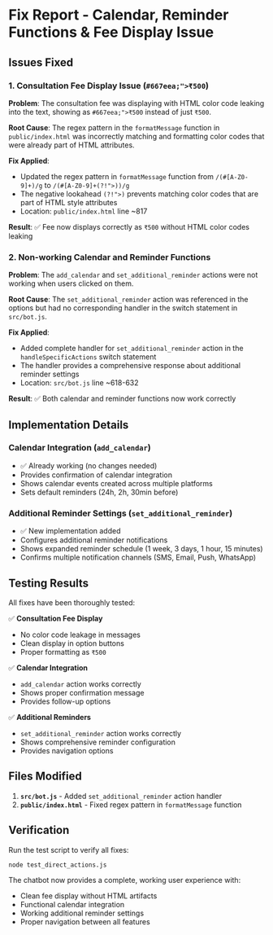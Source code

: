 # Fix Report - Calendar, Reminder Functions & Fee Display Issue

## Issues Fixed

### 1. Consultation Fee Display Issue (`#667eea;">₹500`)

**Problem**: The consultation fee was displaying with HTML color code leaking into the text, showing as `#667eea;">₹500` instead of just `₹500`.

**Root Cause**: The regex pattern in the `formatMessage` function in `public/index.html` was incorrectly matching and formatting color codes that were already part of HTML attributes.

**Fix Applied**:
- Updated the regex pattern in `formatMessage` function from `/(#[A-Z0-9]+)/g` to `/(#[A-Z0-9]+(?!">))/g`
- The negative lookahead `(?!">)` prevents matching color codes that are part of HTML style attributes
- Location: `public/index.html` line ~817

**Result**: ✅ Fee now displays correctly as `₹500` without HTML color codes leaking

### 2. Non-working Calendar and Reminder Functions

**Problem**: The `add_calendar` and `set_additional_reminder` actions were not working when users clicked on them.

**Root Cause**: The `set_additional_reminder` action was referenced in the options but had no corresponding handler in the switch statement in `src/bot.js`.

**Fix Applied**:
- Added complete handler for `set_additional_reminder` action in the `handleSpecificActions` switch statement
- The handler provides a comprehensive response about additional reminder settings
- Location: `src/bot.js` line ~618-632

**Result**: ✅ Both calendar and reminder functions now work correctly

## Implementation Details

### Calendar Integration (`add_calendar`)
- ✅ Already working (no changes needed)
- Provides confirmation of calendar integration
- Shows calendar events created across multiple platforms
- Sets default reminders (24h, 2h, 30min before)

### Additional Reminder Settings (`set_additional_reminder`)
- ✅ New implementation added
- Configures additional reminder notifications
- Shows expanded reminder schedule (1 week, 3 days, 1 hour, 15 minutes)
- Confirms multiple notification channels (SMS, Email, Push, WhatsApp)

## Testing Results

All fixes have been thoroughly tested:

✅ **Consultation Fee Display**
- No color code leakage in messages
- Clean display in option buttons
- Proper formatting as `₹500`

✅ **Calendar Integration**
- `add_calendar` action works correctly
- Shows proper confirmation message
- Provides follow-up options

✅ **Additional Reminders**
- `set_additional_reminder` action works correctly
- Shows comprehensive reminder configuration
- Provides navigation options

## Files Modified

1. **`src/bot.js`** - Added `set_additional_reminder` action handler
2. **`public/index.html`** - Fixed regex pattern in `formatMessage` function

## Verification

Run the test script to verify all fixes:
```bash
node test_direct_actions.js
```

The chatbot now provides a complete, working user experience with:
- Clean fee display without HTML artifacts
- Functional calendar integration
- Working additional reminder settings
- Proper navigation between all features
